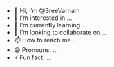 - 👋 Hi, I’m @SreeVarnam
- 👀 I’m interested in ...
- 🌱 I’m currently learning ...
- 💞️ I’m looking to collaborate on ...
- 📫 How to reach me ...
- 😄 Pronouns: ...
- ⚡ Fun fact: ...

<!---
SreeVarnam/SreeVarnam is a ✨ special ✨ repository because its `README.md` (this file) appears on your GitHub profile.
You can click the Preview link to take a look at your changes.
--->
